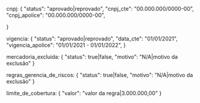 cnpj: {
"status": "aprovado|reprovado",
"cnpj_cte": "00.000.000/0000-00",
"cnpj_apolice": "00.000.000/0000-00",

}

vigencia: {
"status": "aprovado|reprovado",
"data_cte": "01/01/2021",
"vigencia_apolice": "01/01/2021 - 01/01/2022",
}

mercadoria_excluida: {
"status": true|false,
"motivo": "N/A|motivo da exclusão"
}

regras_gerencia_de_riscos: {
"status": true|false,
"motivo": "N/A|motivo da exclusão"
}

limite_de_cobertura: {
"valor": "valor da regra|3.000.000,00"
}
